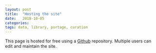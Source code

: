 ```yaml
---
layout: post
title:  "Hosting the site"
date:   2018-10-05
categories: 
tags: data, library, portage, curation
---
```


This page is hosted for free using a [Github](https://github.com/portage-ceg) repository. Multiple users can edit and maintain the site. 
